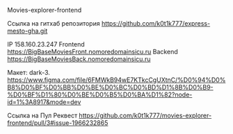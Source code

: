 Movies-explorer-frontend

Ссылка на гитхаб репозитория https://github.com/k0t1k777/express-mesto-gha.git

IP 158.160.23.247
Frontend https://BigBaseMoviesFront.nomoredomainsicu.ru
Backend https://BigBaseMoviesBack.nomoredomainsicu.ru

Макет: dark-3. 
https://www.figma.com/file/6FMWkB94wE7KTkcCgUXtnC/%D0%94%D0%B8%D0%BF%D0%BB%D0%BE%D0%BC%D0%BD%D1%8B%D0%B9-%D0%BF%D1%80%D0%BE%D0%B5%D0%BA%D1%82?node-id=1%3A8917&mode=dev

Ссылка на Пул Реквест 
https://github.com/k0t1k777/movies-explorer-frontend/pull/3#issue-1966232865